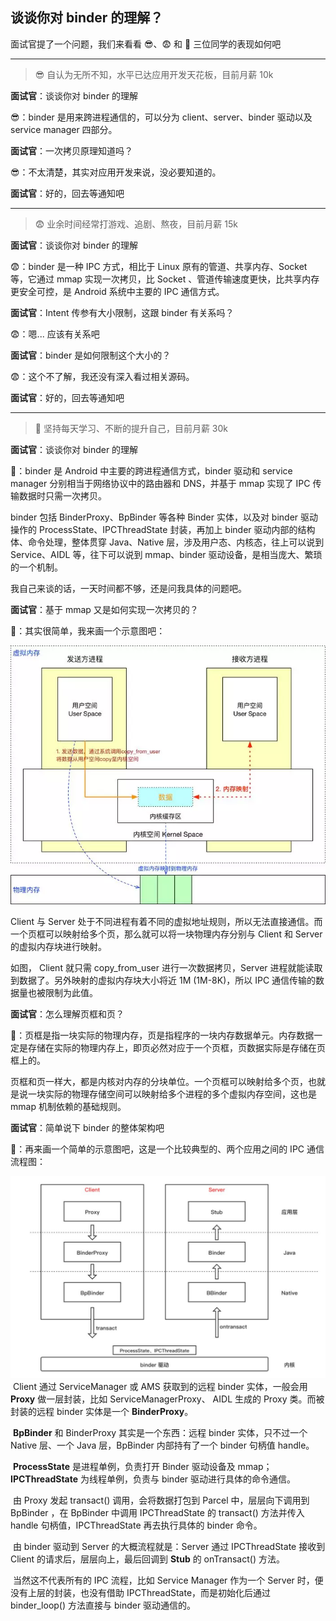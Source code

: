 ## 谈谈你对 binder 的理解？

面试官提了一个问题，我们来看看 😎、😨 和 🤔️ 三位同学的表现如何吧

------

> 😎 自认为无所不知，水平已达应用开发天花板，目前月薪 10k

**面试官**️：谈谈你对 binder 的理解

😎：binder 是用来跨进程通信的，可以分为 client、server、binder 驱动以及 service manager 四部分。

**面试官**：一次拷贝原理知道吗？

😎：不太清楚，其实对应用开发来说，没必要知道的。

**面试官**：好的，回去等通知吧



------

> 😨 业余时间经常打游戏、追剧、熬夜，目前月薪 15k

**面试官**：谈谈你对 binder 的理解

😨：binder 是一种 IPC 方式，相比于 Linux 原有的管道、共享内存、Socket 等，它通过 mmap 实现一次拷贝，比 Socket 、管道传输速度更快，比共享内存更安全可控，是 Android 系统中主要的 IPC 通信方式。

**面试官**：Intent 传参有大小限制，这跟 binder 有关系吗？

😨：嗯... 应该有关系吧

**面试官**：binder 是如何限制这个大小的？

😨：这个不了解，我还没有深入看过相关源码。

**面试官**：好的，回去等通知吧



------

> 🤔️ 坚持每天学习、不断的提升自己，目前月薪 30k

**面试官**：谈谈你对 binder 的理解

🤔️：binder 是 Android 中主要的跨进程通信方式，binder 驱动和 service manager 分别相当于网络协议中的路由器和 DNS，并基于 mmap 实现了 IPC 传输数据时只需一次拷贝。

binder 包括 BinderProxy、BpBinder 等各种 Binder 实体，以及对 binder 驱动操作的 ProcessState、IPCThreadState 封装，再加上 binder 驱动内部的结构体、命令处理，整体贯穿 Java、Native 层，涉及用户态、内核态，往上可以说到 Service、AIDL 等，往下可以说到 mmap、binder 驱动设备，是相当庞大、繁琐的一个机制。

我自己来谈的话，一天时间都不够，还是问我具体的问题吧。

**面试官**：基于 mmap 又是如何实现一次拷贝的？

🤔️：其实很简单，我来画一个示意图吧：

![img](img/2.jpg)

Client 与 Server 处于不同进程有着不同的虚拟地址规则，所以无法直接通信。而一个页框可以映射给多个页，那么就可以将一块物理内存分别与 Client 和 Server 的虚拟内存块进行映射。

如图， Client 就只需 copy_from_user 进行一次数据拷贝，Server 进程就能读取到数据了。另外映射的虚拟内存块大小将近 1M (1M-8K)，所以 IPC 通信传输的数据量也被限制为此值。

**面试官**：怎么理解页框和页？ 

🤔️：页框是指一块实际的物理内存，页是指程序的一块内存数据单元。内存数据一定是存储在实际的物理内存上，即页必然对应于一个页框，页数据实际是存储在页框上的。

页框和页一样大，都是内核对内存的分块单位。一个页框可以映射给多个页，也就是说一块实际的物理存储空间可以映射给多个进程的多个虚拟内存空间，这也是 mmap 机制依赖的基础规则。

**面试官**：简单说下 binder 的整体架构吧

🤔️：再来画一个简单的示意图吧，这是一个比较典型的、两个应用之间的 IPC 通信流程图：

![img](img/112.jpg)
​		Client 通过 ServiceManager 或 AMS 获取到的远程 binder 实体，一般会用 **Proxy** 做一层封装，比如 ServiceManagerProxy、 AIDL 生成的 Proxy 类。而被封装的远程 binder 实体是一个 **BinderProxy**。

​	**BpBinder** 和 BinderProxy 其实是一个东西：远程 binder 实体，只不过一个 Native 层、一个 Java 层，BpBinder 内部持有了一个 binder 句柄值 handle。

​	**ProcessState** 是进程单例，负责打开 Binder 驱动设备及 mmap；**IPCThreadState** 为线程单例，负责与 binder 驱动进行具体的命令通信。

​		由 Proxy 发起 transact() 调用，会将数据打包到 Parcel 中，层层向下调用到 BpBinder ，在 BpBinder 中调用 IPCThreadState 的 transact() 方法并传入 handle 句柄值，IPCThreadState 再去执行具体的 binder 命令。

​		由 binder 驱动到 Server 的大概流程就是：Server 通过 IPCThreadState 接收到 Client 的请求后，层层向上，最后回调到 **Stub** 的 onTransact() 方法。

​		当然这不代表所有的 IPC 流程，比如 Service Manager 作为一个 Server 时，便没有上层的封装，也没有借助 IPCThreadState，而是初始化后通过 binder_loop() 方法直接与 binder 驱动通信的。
